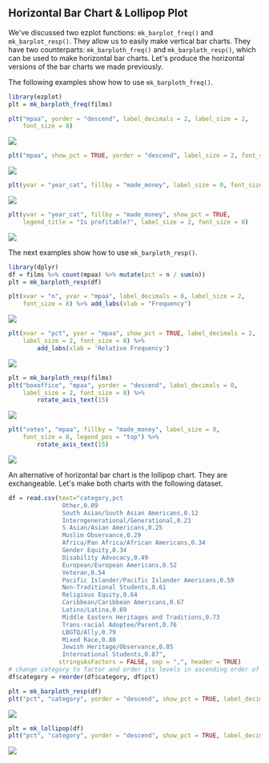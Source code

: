 ## Horizontal Bar Chart & Lollipop Plot

We've discussed two ezplot functions: `mk_barplot_freq()` and 
`mk_barplot_resp()`. They allow us to easily make vertical bar charts. They have two counterparts: `mk_barploth_freq()` and `mk_barploth_resp()`, which can be used to make horizontal bar charts. Let's produce the horizontal versions of the bar charts we made previously.

The following examples show how to use `mk_barploth_freq()`.


```r
library(ezplot)
plt = mk_barploth_freq(films)
```


```r
plt("mpaa", yorder = "descend", label_decimals = 2, label_size = 2, 
    font_size = 8)
```

![](images/barploth_freq_mpaa_cnt-1.png)


```r
plt("mpaa", show_pct = TRUE, yorder = "descend", label_size = 2, font_size = 8) 
```

![](images/barploth_freq_mpaa_pct-1.png)


```r
plt(yvar = "year_cat", fillby = "made_money", label_size = 0, font_size = 8) 
```

![](images/barploth_dodged-1.png)


```r
plt(yvar = "year_cat", fillby = "made_money", show_pct = TRUE, 
    legend_title = "Is profitable?", label_size = 2, font_size = 8)
```

![](images/barploth_stacked-1.png)

The next examples show how to use `mk_barploth_resp()`.


```r
library(dplyr)
df = films %>% count(mpaa) %>% mutate(pct = n / sum(n))
plt = mk_barploth_resp(df)
```


```r
plt(xvar = "n", yvar = "mpaa", label_decimals = 0, label_size = 2, 
    font_size = 8) %>% add_labs(xlab = "Frequency")
```

![](images/barploth_resp_mpaa_cnt-1.png)


```r
plt(xvar = "pct", yvar = "mpaa", show_pct = TRUE, label_decimals = 2, 
    label_size = 2, font_size = 8) %>% 
        add_labs(xlab = 'Relative Frequency')
```

![](images/barploth_resp_mpaa_pct-1.png)


```r
plt = mk_barploth_resp(films)
plt("boxoffice", "mpaa", yorder = "descend", label_decimals = 0, 
    label_size = 2, font_size = 8) %>% 
        rotate_axis_text(15)
```

![](images/barploth_mpaa_vs_bo-1.png)


```r
plt("votes", "mpaa", fillby = "made_money", label_size = 0, 
    font_size = 8, legend_pos = "top") %>% 
        rotate_axis_text(15)
```

![](images/barploth_dodged_p3-1.png)

An alternative of horizontal bar chart is the lollipop chart. They are exchangeable. Let's make both charts with the following dataset.


```r
df = read.csv(text="category,pct
               Other,0.09
               South Asian/South Asian Americans,0.12
               Interngenerational/Generational,0.21
               S Asian/Asian Americans,0.25
               Muslim Observance,0.29
               Africa/Pan Africa/African Americans,0.34
               Gender Equity,0.34
               Disability Advocacy,0.49
               European/European Americans,0.52
               Veteran,0.54
               Pacific Islander/Pacific Islander Americans,0.59
               Non-Traditional Students,0.61
               Religious Equity,0.64
               Caribbean/Caribbean Americans,0.67
               Latino/Latina,0.69
               Middle Eastern Heritages and Traditions,0.73
               Trans-racial Adoptee/Parent,0.76
               LBGTQ/Ally,0.79
               Mixed Race,0.80
               Jewish Heritage/Observance,0.85
               International Students,0.87", 
              stringsAsFactors = FALSE, sep = ",", header = TRUE)
# change category to factor and order its levels in ascending order of pct 
df$category = reorder(df$category, df$pct)
```


```r
plt = mk_barploth_resp(df)
plt("pct", "category", yorder = "descend", show_pct = TRUE, label_decimals = 0)
```

![](images/barploth_vs_lollipop_p1-1.png)


```r
plt = mk_lollipop(df)
plt("pct", "category", yorder = "descend", show_pct = TRUE, label_decimals = 0)
```

![](images/barploth_vs_lollipop_p2-1.png)
